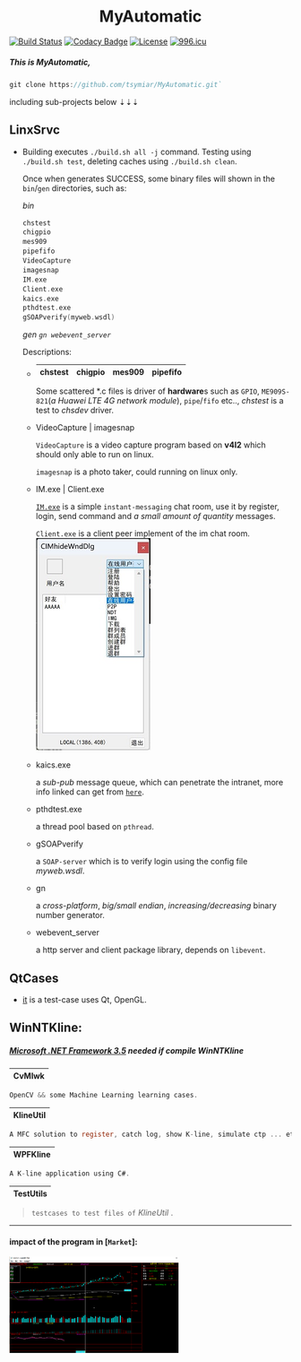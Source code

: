 <h1 align = "center">MyAutomatic</h1>

[![Build Status](https://tsymiar.visualstudio.com/MyAutomatic/_apis/build/status%2Ftsymiar.MyAutomatic?branchName=auto-dev)](https://tsymiar.visualstudio.com/MyAutomatic/_build/latest?definitionId=70&branchName=auto-dev)
[![Codacy Badge](https://app.codacy.com/project/badge/Grade/af21f03e75a14429a74a0ec437d41993)](https://app.codacy.com/gh/tsymiar/MyAutomatic/dashboard?utm_source=gh&utm_medium=referral&utm_content=&utm_campaign=Badge_grade)
[![License](https://img.shields.io/badge/License-Apache%202.0-blue.svg)](https://opensource.org/licenses/Apache-2.0)
[![996.icu](https://img.shields.io/badge/link-996.icu-red.svg)](https://996.icu)

##### This is **MyAutomatic**,
```c
git clone https://github.com/tsymiar/MyAutomatic.git`
```
including sub-projects below ⇣⇣⇣

LinxSrvc
-------

* Building executes `./build.sh all -j` command. Testing using `./build.sh test`, deleting caches using `./build.sh clean`.

    Once when generates SUCCESS, some binary files will shown in the `bin`/`gen` directories, such as:

    *bin*
    ```c
    chstest
    chigpio
    mes909
    pipefifo
    VideoCapture
    imagesnap
    IM.exe
    Client.exe
    kaics.exe
    pthdtest.exe
    gSOAPverify(myweb.wsdl)
     ```
    *gen* *`gn webevent_server`*
    
    Descriptions:

    * 
       | chstest | chigpio | mes909 | pipefifo |
       | :------:| :--: | :----: | :-------:|

       Some scattered *.c files is driver of **hardware**s such as `GPIO`, `ME909S-821`(*a Huawei LTE 4G network module*), `pipe`/`fifo` etc.., *chstest* is a test to *chsdev* driver.


  * VideoCapture | imagesnap

      `VideoCapture` is a video capture program based on **v4l2** which should only able to run on linux.

      `imagesnap` is a photo take*r*, could running on linux only.

  * IM.exe | Client.exe

      [`IM.exe`](https://raw.githubusercontent.com/tsymiar/MyAutomatic/auto-dev/LinxSrvc/IM/IM.cc) is a simple `instant-messaging` chat room, use it by register, login, send command and *a small amount of quantity* messages.

      `Client.exe` is a client peer implement of the im chat room. ![IMClientDialog](WinNTKline/image/client.jpg)

  * kaics.exe

      a *sub-pub* message queue, which can penetrate the intranet, more info linked can get from [`here`](https://github.com/tsymiar/MyAutomatic/blob/auto-dev/LinxSrvc/IM/readme.md).

  * pthdtest.exe

      a thread pool based on `pthread`.

  * gSOAPverify

      a `SOAP-server` which is to verify login using the config file *myweb.wsdl*.

  * gn

      a *cross-platform*, *big/small endian*, *increasing/decreasing* binary number generator.

  * webevent_server

      a http server and client package library, depends on `libevent`.

QtCases
-------

* [it](https://github.com/tsymiar/MyAutomatic/tree/auto-dev/QtCases) is a test-case uses Qt, OpenGL.
  
## WinNTKline:
> 
#####  [Microsoft .NET Framework 3.5](https://www.microsoft.com/en-US/download/details.aspx?id=25150) needed if compile WinNTKline

| CvMlwk |
|:----:|
```c
OpenCV && some Machine Learning learning cases.
``` 
| KlineUtil |
|:-------:|
```c
A MFC solution to register, catch log, show K-line, simulate ctp ... etc.
```
| WPFKline |
|:--------:|
```c
A K-line application using C#.
```
| TestUtils |
|:--------:|
>`testcases to test files of` _KlineUtil_ .

-------

#### impact of the program in [`Market`]:

<img src="WinNTKline/image/impact.png" title="impact" height="60%" width="60%" align="middle"/>
